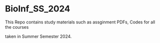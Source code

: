 # BioInf_SS_2024

This Repo contains study materials such as assginment PDFs, Codes for all the courses

taken in Summer Semester 2024. 